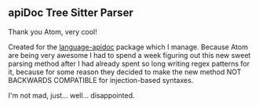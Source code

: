 ## apiDoc Tree Sitter Parser

Thank you Atom, very cool!

Created for the [language-apidoc](https://github.com/almic/language-apidoc) package which I manage. Because Atom are being very awesome I had to spend a week figuring out this new sweet parsing method after I had already spent so long writing regex patterns for it, because for some reason they decided to make the new method NOT BACKWARDS COMPATIBLE for injection-based syntaxes.

I'm not mad, just... well... disappointed.
